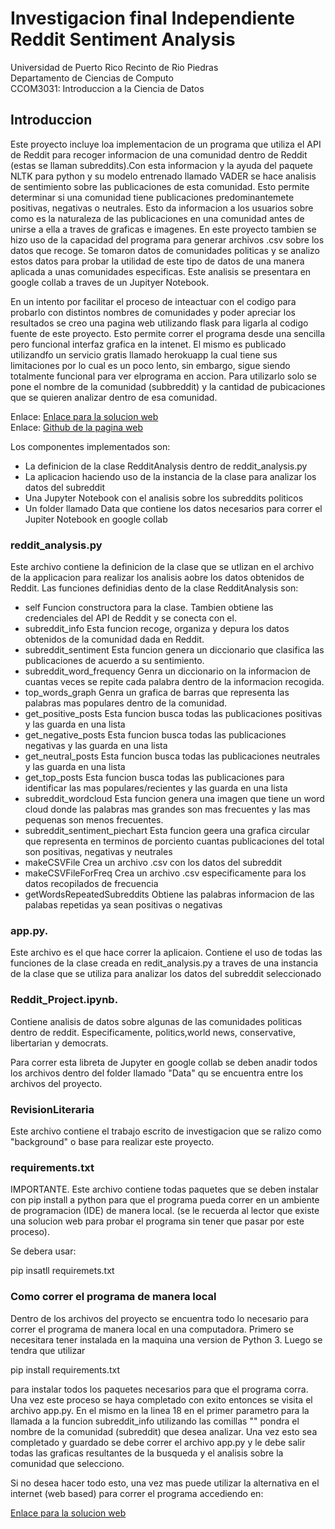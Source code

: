 # Investigacion final Independiente Reddit Sentiment Analysis
Universidad de Puerto Rico Recinto de Rio Piedras<br>
Departamento de Ciencias de Computo<br>
CCOM3031: Introduccion a la Ciencia de Datos<br>

## Introduccion

Este proyecto incluye loa implementacion de un programa que utiliza el API de Reddit para recoger informacion de una comunidad dentro de Reddit (estas se llaman subreddits).Con esta informacion y la ayuda del paquete NLTK para python y su modelo entrenado llamado VADER se hace analisis de sentimiento sobre las publicaciones de esta comunidad. Esto permite determinar si una comunidad tiene publicaciones predominantemete positivas, negativas o neutrales. Esto da informacion a los usuarios sobre como es la naturaleza de las publicaciones en una comunidad antes de unirse a ella a traves de graficas e imagenes. En este proyecto tambien se hizo uso de la capacidad del programa para generar archivos .csv sobre los datos que recoge. Se tomaron datos de comunidades politicas y se analizo estos datos para probar la utilidad de este tipo de datos de una manera aplicada a unas comunidades especificas. Este analisis se presentara en google collab a traves de un Jupityer Notebook. 

En un intento por facilitar el proceso de inteactuar con el codigo para probarlo con distintos nombres de comunidades y poder apreciar los resultados se creo una pagina web utilizando flask para ligarla al codigo fuente de este proyecto. Esto permite correr el programa desde una sencilla pero funcional interfaz grafica en la intenet. El mismo es publicado utilizandfo un servicio gratis llamado herokuapp la cual tiene sus limitaciones por lo cual es un poco lento, sin embargo, sigue siendo totalmente funcional para ver elprograma en accion. Para utilizarlo solo se pone el nombre de la comunidad (subbreddit) y la cantidad de pubicaciones que se quieren analizar dentro de esa comunidad.

Enlace:
[Enlace para la solucion web](https://redditanalisys.herokuapp.com/)
<br>
Enlace:
[Github de la pagina web](https://github.com/jasielrt95/Reddit-Flask-Website)

Los componentes implementados son:
- La definicion de la clase RedditAnalysis dentro de reddit_analysis.py
- La aplicacion haciendo uso de la instancia de la clase para analizar los datos del subreddit
- Una Jupyter Notebook con el analisis sobre los subreddits politicos
- Un folder llamado Data que contiene los datos necesarios para correr el Jupiter Notebook en google collab

### reddit_analysis.py

Este archivo contiene la definicion de la clase que se utlizan en el archivo de la applicacion para realizar los analisis aobre los datos obtenidos de Reddit. Las funciones definidias dento de la clase RedditAnalysis son: 

* self 
    Funcion constructora para la clase. Tambien obtiene las credenciales del API de Reddit y se conecta con el. 
* subreddit_info 
    Esta funcion recoge, organiza y depura los datos obtenidos de la comunidad dada en Reddit.
* subreddit_sentiment
    Esta funcion genera un diccionario que clasifica las publicaciones de acuerdo a su sentimiento.
* subreddit_word_frequency
    Genra un diccionario on la informacion de cuantas veces se repite cada palabra dentro de la informacion recogida. 
* top_words_graph
    Genra un grafica de barras que representa las palabras mas populares dentro de la comunidad. 
* get_positive_posts
    Esta funcion busca todas las publicaciones positivas y las guarda en una lista
* get_negative_posts
    Esta funcion busca todas las publicaciones negativas y las guarda en una lista
* get_neutral_posts
    Esta funcion busca todas las publicaciones neutrales y las guarda en una lista
* get_top_posts
    Esta funcion busca todas las publicaciones para identificar las mas populares/recientes y las guarda en una lista
* subreddit_wordcloud
    Esta funcion genera una imagen que tiene un word cloud donde las palabras mas grandes son mas frecuentes y las mas pequenas son menos frecuentes.
* subreddit_sentiment_piechart
    Esta funcion geera una grafica circular que representa en terminos de porciento cuantas publicaciones del total son positivas, negativas y neutrales
* makeCSVFile
    Crea un archivo .csv con los datos del subreddit
* makeCSVFileForFreq
    Crea un archivo .csv especificamente para los datos recopilados de frecuencia
* getWordsRepeatedSubreddits
    Obtiene las palabras informacion de las palabas repetidas ya sean positivas o negativas
     
### app.py.

Este archivo es el que hace correr la aplicaion. Contiene el uso de todas las funciones de la clase creada en redit_analysis.py a traves de una instancia de la clase que se utiliza para analizar los datos del subreddit seleccionado

### Reddit_Project.ipynb.

Contiene analisis de datos sobre algunas de las comunidades politicas dentro de reddit. Especificamente, politics,world news, conservative, libertarian y democrats. 

Para correr esta libreta de Jupyter en google collab se deben anadir todos los archivos dentro del folder llamado "Data" qu se encuentra entre los archivos del proyecto.

### RevisionLiteraria

Este archivo contiene el trabajo escrito de investigacion que se ralizo como "background" o base para realizar este proyecto.

### requirements.txt

IMPORTANTE. Este archivo contiene todas paquetes que se deben instalar con pip install a python para que el programa pueda correr en un ambiente de programacion (IDE) de manera local. (se le recuerda al lector que existe una solucion web para probar el programa sin tener que pasar por este proceso).

Se debera usar:

pip insatll requiremets.txt 


### Como correr el programa de manera local 

Dentro de los archivos del proyecto se encuentra todo lo necesario para correr el programa de manera local en una computadora. Primero se necesitara tener instalada en la maquina una version de Python 3.  Luego se tendra que utilizar

pip install requirements.txt 

para instalar todos los paquetes necesarios para que el programa corra. Una vez este proceso se haya completado con exito entonces se visita el archivo app.py. En el mismo en la linea 18 en el primer parametro para la llamada a la funcion subreddit_info utilizando las comillas "" pondra el nombre de la comunidad (subreddit) que desea analizar. Una vez esto sea completado y guardado se debe correr el archivo app.py y le debe salir todas las graficas resultantes de la busqueda y el analisis sobre la comunidad que selecciono.

Si no desea hacer todo esto, una vez mas puede utilizar la alternativa en el internet (web based) para correr el programa accediendo en:

[Enlace para la solucion web](https://redditanalisys.herokuapp.com/)
